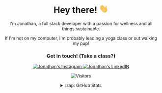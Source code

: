 <h1 align='center'>Hey there! <img  src="https://raw.githubusercontent.com/ABSphreak/ABSphreak/master/gifs/Hi.gif" width="30px"></h1>
<p align='center'>I'm Jonathan, a full stack developer with a passion for wellness and all things sustainable.</p>
<p align='center'>If I'm not on my computer, I'm probably leading a yoga class or out walking my pup!</p>

<h3 align='center'>Get in touch! (Take a class?)</h3>

<div align="center">
  <a href="https://www.instagram.com/jonathanphair/">
    <img alt="Jonathan's Instagram" width="22px" src="https://raw.githubusercontent.com/hussainweb/hussainweb/main/icons/instagram.png" />
  </a>

  <a href="https://www.linkedin.com/in/phair/">
    <img alt="Jonathan's LinkedIN" width="22px" src="https://raw.githubusercontent.com/peterthehan/peterthehan/master/assets/linkedin.svg" />
  </a>

  ![Visitors](https://visitor-badge.glitch.me/badge?page_id=jmphair.jmphair)

  <details>
    <summary>:zap: GitHub Stats</summary>
    <p align="center"> <img src="https://github-readme-stats-sigma-teal-72.vercel.app/api?username=jmphair&show_icons=true&theme=gotham" alt="jmphair" />
  </details>

</div>

